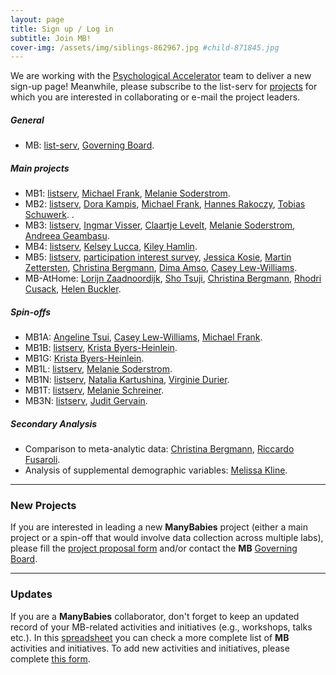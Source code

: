 ```yaml
---
layout: page
title: Sign up / Log in
subtitle: Join MB!
cover-img: /assets/img/siblings-862967.jpg #child-871845.jpg
---
```



<!-- testing - page is not building
To-do:
- login/password?
  - good example: https://member.psysciacc.org/register.php
  - (database -
    https://wilsonmar.github.io/authentication-on-static-site/ ;
    https://github.com/apcj/jekyll-google-auth) ;
    https://stackoverflow.com/questions/12598822/how-can-i-provide-login-feature-to-a-jekyll-site ;
    https://github.com/benbalter/jekyll-auth

- Add membership form
- add new project form:
  [project proposal form](https://docs.google.com/document/d/1kbnK2us2Svfcf7X4TAI5YUw3_duUNAQoYINTuuWr1Jw/edit?usp=sharing)

- add validator
  https://github.com/manybabies/validator

- add current/new actitivies form
- find a place to add this actitivties spreadsheet: (??)
		[This spreadsheet](https://docs.google.com/spreadsheets/d/1esnJTsPB0NJ2PP0fwmWIhSxShKLIN99Ga8ehCDyz3rQ/edit?usp=sharing)

Notes:
- html syntax for external e-mail:
  <a href="mailto:manybabies-gb@mailman.stanford.edu">governing board e-mail</a>
-->

We are working with the [Psychological Accelerator](https://psysciacc.org/) team to deliver a new sign-up page! Meanwhile, please subscribe to the  list-serv for [projects]({{site.baseurl}}/projects) for which you are interested in collaborating or e-mail the project leaders.

##### General
* MB: [list-serv](https://mailman.stanford.edu/mailman/listinfo/manybabies), [Governing Board](mailto:manybabies-gb@mailman.stanford.edu).

##### Main projects
* MB1: [listserv](https://mailman.stanford.edu/mailman/listinfo/manybabies1), [Michael Frank](mailto:mcfrank@stanford.edu), [Melanie Soderstrom](mailto:M_Soderstrom@umanitoba.ca).
* MB2: [listserv](https://mailman.stanford.edu/mailman/listinfo/manybabies2),
[Dora Kampis](mailto:dk@psy.ku.dk), [Michael Frank](mailto:mcfrank@stanford.edu), [Hannes Rakoczy](mailto:hrakocz@uni-goettingen.de), [Tobias Schuwerk](mailto:Tobias.Schuwerk@psy.lmu.de). .
* MB3: [listserv](https://mailman.stanford.edu/mailman/listinfo/manybabies3), [Ingmar Visser](mailto:I.Visser@uva.nl), [Claartje Levelt](mailto:c.c.levelt@hum.leidenuniv.nl), [Melanie Soderstrom](mailto:M_Soderstrom@umanitoba.ca), [Andreea Geambasu](mailto:a.geambasu@hum.leidenuniv.nl).
* MB4: [listserv](https://mailman.stanford.edu/mailman/listinfo/manybabies4), [Kelsey Lucca](mailto:Kelsey.Lucca@asu.edu), [Kiley Hamlin](mailto:kiley.hamlin@psych.ubc.ca).
* MB5: [listserv](https://mailman.stanford.edu/mailman/listinfo/manybabies5), [participation interest survey](https://forms.gle/czxx9zzVytisCRY9A), [Jessica Kosie](mailto:jkosie@princeton.edu), [Martin Zettersten](mailto:martincz@princeton.edu), [Christina Bergmann](mailto:Christina.Bergmann@mpi.nl), [Dima Amso](mailto:da2959@columbia.edu), [Casey Lew-Williams](mailto:caseylw@princeton.edu).
* MB-AtHome: [Lorijn Zaadnoordijk](mailto:L.Zaadnoordijk@tcd.ie), [Sho Tsuji](mailto:tsujish@gmail.com), [Christina Bergmann](mailto:Christina.Bergmann@mpi.nl), [Rhodri Cusack](mailto:rhodricusack@cusacklab.org), [Helen Buckler](mailto:Helen.Buckler@nottingham.ac.uk).

##### Spin-offs
* MB1A: [Angeline Tsui](mailto:astsui@stanford.edu), [Casey Lew-Williams](mailto:caseylw@princeton.edu), [Michael Frank](mailto:mcfrank@stanford.edu).
* MB1B: [listserv](https://groups.google.com/forum/#!forum/manybabies-bilingual), [Krista Byers-Heinlein](mailto:K.Byers@concordia.ca).
* MB1G: [Krista Byers-Heinlein](mailto:K.Byers@concordia.ca).
* MB1L: [listserv](https://mailman.stanford.edu/mailman/listinfo/manybabies1), [Melanie Soderstrom](mailto:M_Soderstrom@umanitoba.ca).
* MB1N: [listserv](https://mailman.stanford.edu/mailman/listinfo/manybabies1), [Natalia Kartushina](mailto:natalia.kartushina@psykologi.uio.no), [Virginie Durier](mailto:virginie.durier@univ-rennes1.fr).
* MB1T: [listserv](https://mailman.stanford.edu/mailman/listinfo/manybabies1), [Melanie Schreiner](mailto:melanie.schreiner@psych.uni-goettingen.de).
* MB3N: [listserv](https://mailman.stanford.edu/mailman/listinfo/manybabies3), [Judit Gervain](mailto:judit.gervain@parisdescartes.fr).

##### Secondary Analysis
* Comparison to meta-analytic data: [Christina Bergmann](mailto:Christina.Bergmann@mpi.nl), [Riccardo Fusaroli](mailto:fusaroli@cas.au.dk).
* Analysis of supplemental demographic variables: [Melissa Kline](mailto:mekline@mit.edu).

***

### New Projects
If you are interested in leading a new **ManyBabies** project (either a main project or a spin-off that would involve data collection across multiple labs), please fill the [project proposal form](https://docs.google.com/document/d/1kbnK2us2Svfcf7X4TAI5YUw3_duUNAQoYINTuuWr1Jw/edit) and/or contact the **MB** [Governing Board](mailto:manybabies-gb@mailman.stanford.edu).

***

### Updates
If you are a **ManyBabies** collaborator, don't forget to keep an updated record of your MB-related activities and initiatives (e.g., workshops, talks etc.). In this [spreadsheet](https://docs.google.com/spreadsheets/d/1esnJTsPB0NJ2PP0fwmWIhSxShKLIN99Ga8ehCDyz3rQ/edit?usp=sharing) you can check a more complete list of **MB** activities and initiatives. To add new activities and initiatives, please complete [this form](https://forms.gle/qaynWvpYLP1J4eYd6).
